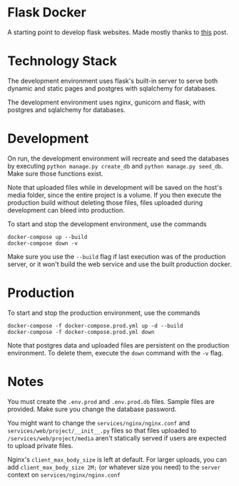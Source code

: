 # Flask Docker
A starting point to develop flask websites. Made mostly thanks to [this](https://testdriven.io/blog/dockerizing-flask-with-postgres-gunicorn-and-nginx/) post. 

# Technology Stack
The development environment uses flask's built-in server to serve both dynamic and static pages and postgres with sqlalchemy for databases.

The development environment uses nginx, gunicorn and flask, with postgres and sqlalchemy for databases.

# Development
On run, the development environment will recreate and seed the databases by executing `python manage.py create_db` and `python manage.py seed_db`. Make sure those functions exist.

Note that uploaded files while in development will be saved on the host's media folder, since the entire project is a volume. If you then execute the production build without deleting those files, files uploaded during development can bleed into production. 

To start and stop the development environment, use the commands
```
docker-compose up --build
docker-compose down -v
```
Make sure you use the `--build` flag if last execution was of the production server, or it won't build the web service and use the built production docker. 

# Production
To start and stop the production environment, use the commands
```
docker-compose -f docker-compose.prod.yml up -d --build
docker-compose -f docker-compose.prod.yml down
```
Note that postgres data and uploaded files are persistent on the production environment. To delete them, execute the `down` command with the `-v` flag.

# Notes
You must create the `.env.prod` and `.env.prod.db` files. Sample files are provided. Make sure you change the database password. 

You might want to change the `services/nginx/nginx.conf` and `services/web/project/__init__.py` files so that files uploaded to `/services/web/project/media` aren't statically served if users are expected to upload private files. 

Nginx's `client_max_body_size` is left at default. For larger uploads, you can add `client_max_body_size 2M;` (or whatever size you need) to the `server` context on `services/nginx/nginx.conf`
